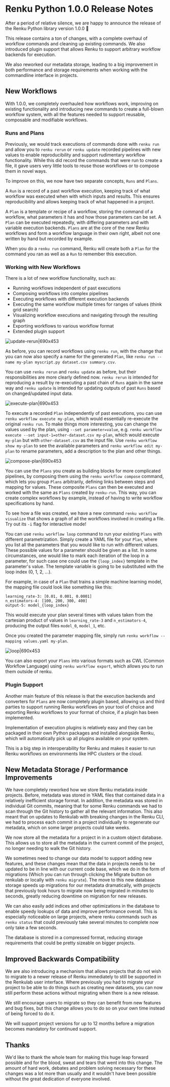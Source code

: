 # Renku Python 1.0.0 Release Notes

After a period of relative silence, we are happy to announce the release of the Renku Python library version 1.0.0 :tada:

This release contains a ton of changes, with a complete overhaul of workflow commands and cleaning up existing commands. We also introduced plugin support that allows Renku to support arbitrary workflow backends for execution.

We also reworked our metadata storage, leading to a big improvement in both performance and storage requirements when working with the commandline interface in projects.

## New Workflows

With 1.0.0, we completely overhauled how workflows work, improving on existing functionality and introducing new commands to create a full-blown workflow system, with all the features needed to support reusable, composable and modifiable workflows.

### Runs and Plans

Previously, we would track executions of commands done with `renku run` and allow you to `renku rerun` or `renku update` recorded pipelines with new values to enable reproducibility and support rudimentary workflow functionality. While this did record the commands that were run to create a file, it gave users very little tools to reuse those workflows or to compose them in novel ways.

To improve on this, we now have two separate concepts, `Runs` and `Plans`.

A `Run` is a record of a past workflow execution, keeping track of what workflow was executed when with which inputs and results. This ensures reproducibility and allows keeping track of what happened in a project.

A `Plan` is a template or recipe of a workflow, storing the command of a workflow, what parameters it has and how those parameters can be set. A `Plan` can be executed repeatedly, with differing parameters and with variable execution backends. `Plans` are at the core of the new Renku workflows and form a workflow language in their own right, albeit not one written by hand but recorded by example.

When you do a `renku run` command, Renku will create both a `Plan` for the command you ran as well as a `Run` to remember this execution.

### Working with New Workflows

There is a lot of new workflow functionality, such as:

- Running workflows independent of past executions
- Composing workflows into complex pipelines
- Executing workflows with different execution backends
- Executing the same workflow multiple times for ranges of values (think grid search)
- Visualizing workflow executions and navigating through the resulting graph
- Exporting workflows to various workflow format
- Extended plugin support

![update-rerun|690x453](update_rerun.gif)

As before, you can record workflows using `renku run`, with the change that you can now also specify a name for the generated `Plan`, like `renku run --name my-plan myscript.py dataset.csv summary.csv`.

You can use `renku rerun` and `renku update` as before, but their responsibilities are more clearly defined now.  `renku rerun` is intended for reproducing a result by re-executing a past chain of `Runs` again in the same way and `renku update` is intended for updating outputs of past `Runs` based on changed/updated input data.

![execute-plan|690x453](execute_plan.gif)

To execute a recorded `Plan` independently of past executions, you can use `renku workflow execute my-plan`, which would essentially re-execute the original `renku run`. To make things more interesting, you can change the values used by the plan, using `--set parameter=value`, e.g. `renku workflow execute --set input-1=other-dataset.csv my-plan`, which would execute `my-plan` but with `other-dataset.csv` as the input file. Use `renku workflow show my-plan` to see the available parameters and `renku workflow edit my-plan` to rename parameters, add a description to the plan and other things.

![compose-plan|690x453](compose_plan.gif)

You can use the `Plans` you create as building blocks for more complicated pipelines, by composing them using the `renku workflow compose` command, which lets you group  `Plans` arbitrarily, defining links between steps and mapping for values. These composite `Plans` can then be executed and worked with the same as `Plans` created by `renku-run`. This way, you can create complex workflows by example, instead of having to write workflow specifications by hand.

To see how a file was created, we have a new command `renku workflow visualize` that shows a graph of all the workflows involved in creating a file. Try out its `-i` flag for interactive mode!

You can use `renku workflow loop` command to run your existing `Plans` with different parametrization. Simply create a YAML file for your `Plan`, where you list all the parameters that you would like to run with different values. These possible values for a parameter should be given as a list. In some circumstances, one would like to mark each iteration of the loop in a parameter, for such case one could use the `{loop_index}` template in the parameter's value. The template variable is going to be substituted with the loop index (0, 1, 2, ...).

For example, in case of a `Plan` that trains a simple machine learning model, the mapping file could look like something like this:
```
learning_rate-3: [0.01, 0.001, 0.0001]
n_estimators-4: [100, 200, 300, 400]
output-5: model_{loop_index}
```
This would execute your plan several times with values taken from the cartesian product of values in `learning_rate-3` and `n_estimators-4`, producing the output files `model_0`, `model_1`, etc.

Once you created the parameter mapping file, simply run `renku workflow --mapping values.yaml my-plan`.

![loop|690x453](loop.gif)

You can also export your `Plans` into various formats such as CWL (Common Workflow Language) using `renku workflow export`, which allows you to run them outside of renku.

### Plugin Support
Another main feature of this release is that the execution backends and converters for `Plans` are now completely plugin based, allowing us and third parties to support running Renku workflows on your tool of choice and exporting Renku workflows to your format of choice, if a plugin has been implemented.

Implementation of execution plugins is relatively easy and they can be packaged in their own Python packages and installed alongside Renku, which will automatically pick up all plugins available on your system.

This is a big step in interoperability for Renku and makes it easier to run Renku workflows on environments like HPC clusters or the cloud.

## New Metadata Storage / Performance Improvements

We have completely reworked how we store Renku metadata inside projects. Before, metadata was stored in YAML files that contained data in a relatively inefficient storage format. In addition, the metadata was stored in individual Git commits, meaning that for some Renku commands we had to scan through the Git history to gather all the relevant information. This also meant that on updates to Renkulab with breaking changes in the Renku CLI, we had to process each commit in a project individually to regenerate our metadata, which on some larger projects could take weeks.

We now store all the metadata for a project in in a custom object database. This allows us to store all the metadata in the current commit of the project, no longer needing to walk the Git history.

We sometimes need to change our data model to support adding new features, and these changes mean that the data in projects needs to be updated to be in line with our current code base, which we do in the form of migrations (Which you can run through clicking the Migrate button on renkulab or locally with `renku migrate`). The move to this new database storage speeds up migrations for our metadata dramatically, with projects that previously took hours to migrate now being migrated in minutes to seconds, greatly reducing downtime on migration for new releases.

We can also easily add indices and other optimizations in the database to enable speedy lookups of data and improve performance overall. This is especially noticeable on large projects, where renku commands such as `renku status` that could previously take several minutes to complete now only take a few seconds.

The database is stored in a compressed format, reducing storage requirements that could be pretty sizeable on bigger projects.

## Improved Backwards Compatibility

We are also introducing a mechanism that allows projects that do not wish to migrate to a newer release of Renku immediately to still be supported in the Renkulab user interface. Where previously you had to migrate your project to be able to do things such as creating new datasets, you can now still perform these actions without migrating when there is a new release.

We still encourage users to migrate so they can benefit from new features and bug fixes, but this change allows you to do so on your own time instead of being forced to do it.

We will support project versions for up to 12 months before a migration becomes mandatory for continued support.


## Thanks
We'd like to thank the whole team for making this huge leap forward possible and for the blood, sweat and tears that went into this change. The amount of hard work, debates and problem solving necessary for these changes was a lot more than usually and it wouldn't have been possible without the great dedication of everyone involved.
